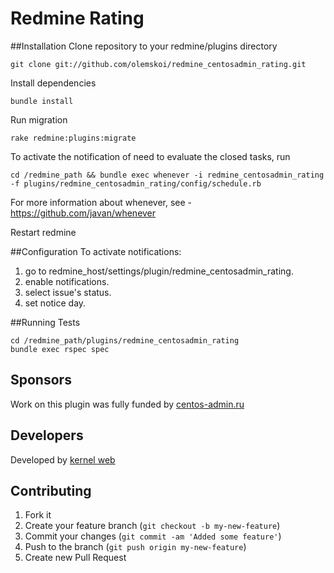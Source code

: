Redmine Rating
==========================


##Installation
Clone repository to your redmine/plugins directory
```
git clone git://github.com/olemskoi/redmine_centosadmin_rating.git
```

Install dependencies
```
bundle install
```

Run migration
```
rake redmine:plugins:migrate
```

To activate the notification of need to evaluate the closed tasks, run
```
cd /redmine_path && bundle exec whenever -i redmine_centosadmin_rating -f plugins/redmine_centosadmin_rating/config/schedule.rb
```

For more information about whenever, see - https://github.com/javan/whenever

Restart redmine

##Configuration 
To activate notifications:

1. go to redmine_host/settings/plugin/redmine_centosadmin_rating.
2. enable notifications.
3. select issue's status.
4. set notice day.

##Running Tests
```
cd /redmine_path/plugins/redmine_centosadmin_rating
bundle exec rspec spec
```


## Sponsors

Work on this plugin was fully funded by [centos-admin.ru](http://centos-admin.ru)

## Developers

Developed by [kernel web](http://kerweb.ru/)

## Contributing

1. Fork it
2. Create your feature branch (`git checkout -b my-new-feature`)
3. Commit your changes (`git commit -am 'Added some feature'`)
4. Push to the branch (`git push origin my-new-feature`)
5. Create new Pull Request

